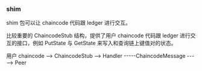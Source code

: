 ### shim

shim 包可以让 chaincode 代码跟 ledger 进行交互。

比较重要的 ChaincodeStub 结构，提供了用户 chaincode 代码跟 ledger 进行交互的接口，例如 PutState 与 GetState 来写入和查询链上键值对的状态。


用户 chaincode --> ChaincodeStub --> Handler -----ChaincodeMessage -----> Peer